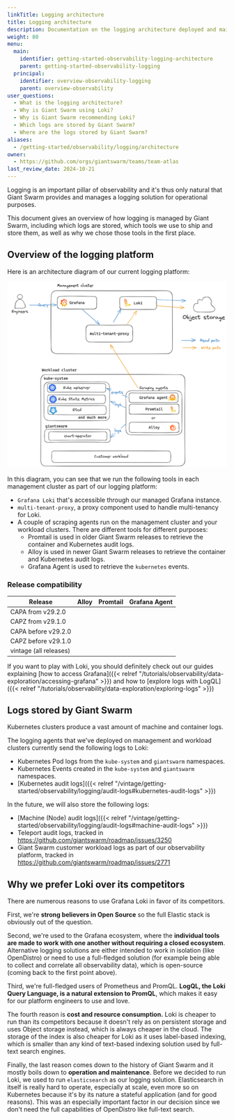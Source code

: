 ```yaml
---
linkTitle: Logging architecture
title: Logging architecture
description: Documentation on the logging architecture deployed and maintained by Giant Swarm.
weight: 80
menu:
  main:
    identifier: getting-started-observability-logging-architecture
    parent: getting-started-observability-logging
  principal:
    identifier: overview-observability-logging
    parent: overview-observability
user_questions:
  - What is the logging architecture?
  - Why is Giant Swarm using Loki?
  - Why is Giant Swarm recommending Loki?
  - Which logs are stored by Giant Swarm?
  - Where are the logs stored by Giant Swarm?
aliases:
  - /getting-started/observability/logging/architecture
owner:
  - https://github.com/orgs/giantswarm/teams/team-atlas
last_review_date: 2024-10-21
---
```


Logging is an important pillar of observability and it's thus only natural that Giant Swarm provides and manages a logging solution for operational purposes.

This document gives an overview of how logging is managed by Giant Swarm, including which logs are stored, which tools we use to ship and store them, as well as why we chose those tools in the first place.

## Overview of the logging platform

Here is an architecture diagram of our current logging platform:

![Logging pipeline architecture overview](logging-architecture.png)
<!-- Source: https://drive.google.com/file/d/1Gzl0mTdJcaui_zIC9QuHcgMX3QJygALo -->

In this diagram, you can see that we run the following tools in each management cluster as part of our logging platform:

- `Grafana Loki` that's accessible through our managed Grafana instance.
- `multi-tenant-proxy`, a proxy component used to handle multi-tenancy for Loki.
- A couple of scraping agents run on the management cluster and your workload clusters. There are different tools for different purposes:
    - Promtail is used in older Giant Swarm releases to retrieve the container and Kubernetes audit logs.
    - Alloy is used in newer Giant Swarm releases to retrieve the container and Kubernetes audit logs.
    - Grafana Agent is used to retrieve the `kubernetes` events.

### Release compatibility

Release|Alloy|Promtail|Grafana Agent|
-------|-----|--------|-------------|
CAPA from v29.2.0|<i class="fas fa-check"></i>|<i class="fas fa-times"></i>|<i class="fas fa-check"></i>|
CAPZ from v29.1.0|<i class="fas fa-check"></i>|<i class="fas fa-times"></i>|<i class="fas fa-check"></i>|
CAPA before v29.2.0|<i class="fas fa-times"></i>|<i class="fas fa-check"></i>|<i class="fas fa-check"></i>|
CAPZ before v29.1.0|<i class="fas fa-times"></i>|<i class="fas fa-check"></i>|<i class="fas fa-check"></i>|
vintage (all releases)|<i class="fas fa-times"></i>|<i class="fas fa-check"></i>|<i class="fas fa-check"></i>|

If you want to play with Loki, you should definitely check out our guides explaining [how to access Grafana]({{< relref "/tutorials/observability/data-exploration/accessing-grafana" >}}) and how to [explore logs with LogQL]({{< relref "/tutorials/observability/data-exploration/exploring-logs" >}})

## Logs stored by Giant Swarm

Kubernetes clusters produce a vast amount of machine and container logs.

The logging agents that we've deployed on management and workload clusters currently send the following logs to Loki:

- Kubernetes Pod logs from the `kube-system` and `giantswarm` namespaces.
- Kubernetes Events created in the `kube-system` and `giantswarm` namespaces.
- [Kubernetes audit logs]({{< relref "/vintage/getting-started/observability/logging/audit-logs#kubernetes-audit-logs" >}})

In the future, we will also store the following logs:

- [Machine (Node) audit logs]({{< relref "/vintage/getting-started/observability/logging/audit-logs#machine-audit-logs" >}})
- Teleport audit logs, tracked in https://github.com/giantswarm/roadmap/issues/3250
- Giant Swarm customer workload logs as part of our observability platform, tracked in https://github.com/giantswarm/roadmap/issues/2771

## Why we prefer Loki over its competitors

There are numerous reasons to use Grafana Loki in favor of its competitors.

First, we're **strong believers in Open Source** so the full Elastic stack is obviously out of the question.

Second, we're used to the Grafana ecosystem, where the **individual tools are made to work with one another without requiring a closed ecosystem**. Alternative logging solutions are either intended to work in isolation (like OpenDistro) or need to use a full-fledged solution (for example being able to collect and correlate all observability data), which is open-source (coming back to the first point above).

Third, we're full-fledged users of Prometheus and PromQL. **LogQL, the Loki Query Language, is a natural extension to PromQL**, which makes it easy for our platform engineers to use and love.

The fourth reason is **cost and resource consumption.** Loki is cheaper to run than its competitors because it doesn't rely as on persistent storage and uses Object storage instead, which is always cheaper in the cloud. The storage of the index is also cheaper for Loki as it uses label-based indexing, which is smaller than any kind of text-based indexing solution used by full-text search engines.

Finally, the last reason comes down to the history of Giant Swarm and it mostly boils down to **operation and maintenance**. Before we decided to run Loki, we used to run `elasticsearch` as our logging solution. Elasticsearch in itself is really hard to operate, especially at scale, even more so on Kubernetes because it's by its nature a stateful application (and for good reasons). This was an especially important factor in our decision since we don't need the full capabilities of OpenDistro like full-text search.
